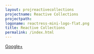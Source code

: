 ```yaml
---
layout: projreactivecollections
projectname: Reactive Collections
projectpath: 
logoname: reactress-mini-logo-flat.png
title: Reactive Collections
permalink: /index.html
---
```






  

<a href="https://plus.google.com/101798679950798373213" rel="publisher">Google+</a>
